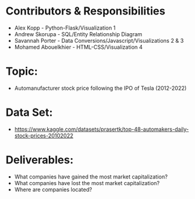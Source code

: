 # Contributors & Responsibilities
- Alex Kopp - Python-Flask/Visualization 1
- Andrew Skorupa - SQL/Entity Relationship Diagram
- Savannah Porter - Data Conversions/Javascript/Visualizations 2 & 3
- Mohamed Abouelkhier - HTML-CSS/Visualization 4

# Topic:
- Automanufacturer stock price following the IPO of Tesla (2012-2022)
 
# Data Set:
- https://www.kaggle.com/datasets/prasertk/top-48-automakers-daily-stock-prices-20102022

# Deliverables:
- What companies have gained the most market capitalization?
- What companies have lost the most market capitalization?
- Where are companies located?


